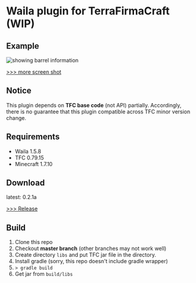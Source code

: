 Waila plugin for TerraFirmaCraft (WIP)
======================================

Example
-------
![showing barrel information](https://github.com/whelmaze/tfc-waila-plugin/wiki/images/barrel02.png)

[>>> more screen shot](https://github.com/whelmaze/tfc-waila-plugin/wiki/Screen-Shots)

Notice
------
This plugin depends on **TFC base code** (not API) partially.
Accordingly, there is no guarantee that this plugin compatible across TFC minor version change.


Requirements
--------
- Waila 1.5.8
- TFC 0.79.15
- Minecraft 1.7.10


Download
--------
latest: 0.2.1a

[>>> Release](https://github.com/whelmaze/tfc-waila-plugin/releases)

Build
-----
1. Clone this repo
2. Checkout **master branch** (other branches may not work well)
3. Create directory `libs` and put TFC jar file in the directory.
3. Install gradle (sorry, this repo doesn't include gradle wrapper)
4. `> gradle build`
5. Get jar from `build/libs`